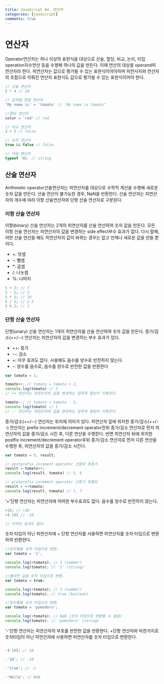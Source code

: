 ```yaml
---
title: JavaScript 04. 연산자
categories: [javascript]
comments: true
---
```


# 연산자

Operator연산자는 하나 이상의 표현식을 대상으로 산술, 할당, 비교, 논리, 티입 operation지수연산 등을 수행해 하나의 값을 만든다. 이때 연산의 대상을 operand피연산자라 한다. 피연산자는 값으로 평가될 수 있는 표현식이어야하며 피연사자와 연산자의 조합으로 이뤄진 연산자 표현식도 값으로 평가될 수 있는 표현식이어야 한다.

```javascript
// 산술 연산자
5 * 4 // 20

// 문자열 연결 연산자
'My name is' + 'tomato' // 'My name is tomato"

//할당 연산자
color = 'red' // red

// 비교 연산자
3 > 5 // false

// 논리 연산자
true && false // false

// 타입 연산자
typeof 'Hi' // string
```

##  산술 연산자

Airthmetic operator산술연산자는 피연산자를 대상으로 수학적 계산을 수행해 새로운 숫자 값을 만든다. 산술 연산이 불가능한 경우, NaN을 반환한다. 산술 연산자는 피연산자의 개수에 따라 이항 산술연산자와 단항 산술 연산자로 구분된다.

### 이항 산술 연산자

이항(binary) 산술  연산자는 2개의 피연산자를 산술 연산하여 숫자 값을 만든다.
모든 이항 산술 연산자는 피연산자의 값을 변경하는 side effect부수 효과가 없다. 다시 말해, 어떤 산술 연산을 해도 피연산자의 값이 바뀌는 경우는 없고 언제나 새로운 값을 만들 뿐이다.

- +: 덧셈
- -: 뺄셈
- *: 곱셈
- /: 나눗셈
- %: 나머지
  
```javascript
5 + 2; // 7
5 - 2; // 3
5 * 2; // 10
5 / 2; // 2.5
5 % 2; // 1
```

### 단항 산술 연산자

단항(unary) 산술 연산자는 1개의 피연산자를 산술 연산하여 숫자 값을 만든다. 증가/감소(++/--) 연산자는 피연산자의 값을 변경하는 부수 효과가 있다.

- ++: 증가
- --: 감소
- +: 아무 효과도 없다. 사용해도 음수를 양수로 반전하지 않는다.
- -: 양수를 음수로, 음수를 양수로 반전한 값을 반환한다
  
```javascript
var tomato = 1;

tomato++; // tomato = tomato + 1;
console.log(tomato) // 2
// ++ 연산자는 피연산자의 값을 변경하는 암묵적 할당이 이뤄진다.

tomato--; // tomato = tomato - 1;
console.log(tomato) // 1
// -- 연산자는 피연산자의 값을 변경하는 암묵적 할당이 이뤄진다.
```
증가/감소(++/--) 연산자는 위치에 의미가 있다. 피연산자 앞에 위치한 증가/감소(++/--) 연산자는 prefix increment/decrement operator전위 증가/감소 연산자로 먼저 피연산자의 값을 증가/감소 시킨 후, 다른 연산을 수행한다. 반면 피연산자 뒤에 위치한 postfix increment/decrement operator후위 증가/감소 연산자로 먼저 다른 연산을 수행한 후, 피연산자의 값을 증가/감소 시킨다.

```javascript
var tomato = 5, result;

// postprefix inrement operator 선할당 후증가
result = tomato++;
console.log(result, tomato) // 5, 6

// pretprefix inrement operator 선증가 후할당
result = ++tomato;
console.log(result, tomato) // 7, 7
```

'+'단항 연산자는 피연산자에 어떠한 부수효과도 없다. 음수를 양수로 반전하지 않는다.

```javascript
+10; // +10
+(-10) // -10

// 아무런 효과도 없다.
```

숫자 타입이 아닌 피연산자에 + 단항 연산자를 사용하면 피연산자를 숫자 타입으로 변환하여 반환한다.

```javascript
//문자열을 숫자 타입으로 변환.
var tomato = '1'; 

console.log(+tomato); // 1 (number)
console.log(tomato); // '1' (string)

//불리언 값을 숫자 타입으로 변환.
var tomato = true; 

console.log(+tomato); // 1 (number)
console.log(tomato); // true (boolean)

//문자열을 숫자 타입으로 변환.
var tomato = 'pomodoro'; 

console.log(+tomato); // NaN (숫자 타입으로 변환할 수 없음)
console.log(tomato); // 'pomodoro' (string)
```

'-'단항 연산자는 피연산자의 부호를 반전한 값을 반환한다. +단항 연산자와 마찬가지로 숫자타입이 아닌 피연산자에 사용하면 피연산자를 숫자 타입으로 변환한다.
```javascript

-(-10); // 10

-'10'; // -10

-'true'; // -1

-'Hello'; // NaN
```